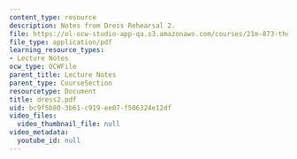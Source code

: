 ```yaml
---
content_type: resource
description: Notes from Dress Rehearsal 2.
file: https://ol-ocw-studio-app-qa.s3.amazonaws.com/courses/21m-873-theater-arts-topics-suburbia-january-iap-2008/bc9f5b803b61c919ee07f506324e12df_dress2.pdf
file_type: application/pdf
learning_resource_types:
- Lecture Notes
ocw_type: OCWFile
parent_title: Lecture Notes
parent_type: CourseSection
resourcetype: Document
title: dress2.pdf
uid: bc9f5b80-3b61-c919-ee07-f506324e12df
video_files:
  video_thumbnail_file: null
video_metadata:
  youtube_id: null
---
```

